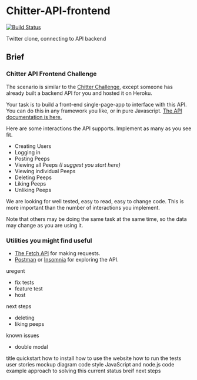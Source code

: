 # Chitter-API-frontend

[![Build Status](https://travis-ci.org/MarcusKerr/chitter-API-frontend.svg?branch=master)](https://travis-ci.org/MarcusKerr/chitter-API-frontend)

Twitter clone, connecting to API backend

## Brief

### Chitter API Frontend Challenge

The scenario is similar to the [Chitter Challenge](https://github.com/makersacademy/chitter-challenge), except someone has already built a backend API for you and hosted it on Heroku.

Your task is to build a front-end single-page-app to interface with this API. You can do this in any framework you like, or in pure Javascript. [The API documentation is here.](https://github.com/makersacademy/chitter_api_backend)

Here are some interactions the API supports. Implement as many as you see fit.

* Creating Users
* Logging in
* Posting Peeps
* Viewing all Peeps *(I suggest you start here)*
* Viewing individual Peeps
* Deleting Peeps
* Liking Peeps
* Unliking Peeps

We are looking for well tested, easy to read, easy to change code. This is more important than the number of interactions you implement.

Note that others may be doing the same task at the same time, so the data may change as you are using it.

### Utilities you might find useful

* [The Fetch API](https://developer.mozilla.org/en-US/docs/Web/API/Fetch_API/Using_Fetch) for making requests.
* [Postman](https://www.getpostman.com/) or [Insomnia](https://insomnia.rest/) for exploring the API.

uregent
- fix tests
- feature test
- host

next steps
- deleting
- liking peeps

known issues 
- double modal



title
quickstart
how to install
how to use the website
how to run the tests
user stories
mockup 
diagram
code style
JavaScript and node.js
code example
approach to solving this 
current status
breif
next steps